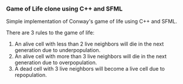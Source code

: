 ### Game of Life clone using C++ and SFML

Simple implementation of Conway's game of life using C++ and SFML.

There are 3 rules to the game of life:
1. An alive cell with less than 2 live neighbors will die in the next generation due to underpopulation.
2. An alive cell with more than 3 live neighbors will die in the next generation due to overpopulation.
3. A dead cell with 3 live neighbors will become a live cell due to repopulation.




